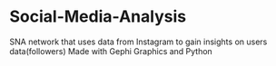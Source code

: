 # Social-Media-Analysis
SNA network that uses data from Instagram to gain insights on users data(followers)
Made with Gephi Graphics and Python
